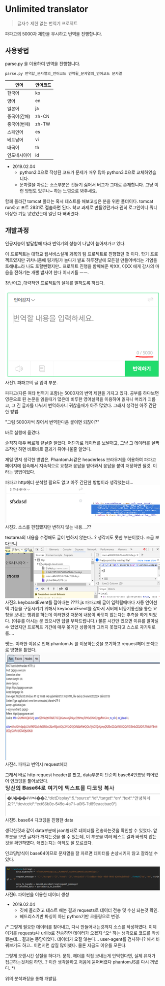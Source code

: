 # Unlimited translator
> 글자수 제한 없는 번역기 프로젝트

파파고의 5000자 제한을 무시하고 번역을 진행합니다.

## 사용방법
parse.py 을 이용하여 번역을 진행합니다.

```sh
parse.py 번역할_문자열의_언어코드 번역될_문자열의_언어코드 문자열
```

| 언어           | 언어코드    |
|----------------|-------------|
| 한국어         | ko          |
| 영어           | en          |
| 일본어         | ja          |
| 중국어(간체)   | zh-CN       |
| 중국어(번체)   | zh-TW       |
| 스페인어       | es          |   
| 베트남어       | vi          | 
| 태국어         | th          |
| 인도네시아어   | id          |


* 2019.02.04
	* python2.0으로 작성된 코드가 문제가 매우 많아 python3.0으로 교체하였습니다.
	* 문자열을 자르는 소스부분은 건들기 싫어서 버그가 그대로 존재합니다. 그냥 이런 방법도 있구나~ 하는 느낌으로 봐주세요.


함께 올라간 tomcat 폴더는 혹시 테스트를 해보고싶은 분을 위한 폴더이다.
tomcat run하고 포트 2831로 접솝하면 된다. 학교 과제로 만들었던거라 괜히 로그인이니 뭐니 이상한 기능 넣었었는데 일단 다 빼버렸다.



## 개발과정

인공지능이 발달함에 따라 번역기의 성능이 나날이 높아져가고 있다.

이 프로젝트는 대학교 웹서비스설계 과목의 팀 프로젝트로 진행했던 것 이다.
학기 프로젝트였지만 귀차니즘에 팅가팅가 놀다가 발표 하루전날에 모든걸 만들어버리는 기염을 토해내느라 나도 토할뻔했지만..
프로젝트 진행을 함께해준 박XX, 이XX 에게 감사의 마음을 전하기는 개뿔 밥사야 한다 이시키들 ㅡㅡ.

장난이고 ,대략적인 프로젝트의 설계를 말하도록 하겠다.

![](./img/1.png)
사진1. 파파고의 글 입력 부분.

파파고(다른 여타 번역기 포함)는 5000자의 번역 제한을 가지고 있다.
공부를 하다보면 영문으로 된 논문을 읽을때가 많은데 비루한 영어실력을 이용하여 읽자니 머리가 괴롭고, 그 긴 글자를 나눠서 번역하자니 귀찮을때가 아주 많았다.
그래서 생각한 아주 간단한 방법. 

"그럼 5000자씩 끊어서 번역한다음 붙이면 되잖아?"

바로 실행에 옮겼다.

솔직히 매우 빠르게 끝날줄 알았다.
어딘가로 데이터를 보낼꺼고, 그냥 그 데이터를 살짝 조작만 하면 바로바로 결과가 튀어나울줄 알았다. 

제일 먼저 생각한 방법은, PhantomJs같은 headerless 브라우저를 이용하여 파파고 페이지에 접속해서 지속적으로 요청과 응답을 받아와서 응답을 붙여 저장하면 될것. 이라는 방법이었다. 

파파고 http헤더 분석할 필요도 없고 아주 간단한 방법이라 생각했는데...
![](./img/2.png)
사진2. 소스를 편집했지만 변하지 않는 내용....??

textarea의 내용을 수정해도 글이 변하지 않는다...? 생각지도 못한 부분이었다. 조금 보다보니
![](./img/3.png)
사진3. keyboardEvent를 잡아내는 ????.js
파파고에 글이 입력될때마다 자동 언어선택 기능을 구동시키기 위해서 keyboardEvent를 잡아서 서버에 비동기통신을 통한 요청을 보내는 행위를 하는데 이러한것 때문에 내용이 바뀌지 않는다는 추측을 하게 되었다. (이유를 아시는 분 있으시면 답글 부탁드립니다.)
물론 시간만 있으면 이유를 알아낼 수 있었지만 프로젝트 기간에 매우 쫒기던 상황이라 그러지 못했다고 스스로 자기위로를....

쨋든.  이러한 이유로 인해 phantomJs 를 이용하는것을 포기하고 request헤더 분석으로 방향을 틀었다.
![](./img/4.png)
사진4. 파파고 번역시 request헤더

그래서 바로 http request header를 봤고, data부분이 단순히 base64인코딩 되어있어 인코딩을 풀어보았다.
![](./img/5.png)
사진5. base64 디코딩을 진행한 data

생각한것과 같이 data부분에 json형태로 데이터를 전송하는것을 확인할 수 있었다.
앞부분을 보면 글자가 깨지는것을 볼 수 있는데, 이 부분을 여러 테스트 결과 바뀌지 않는것을 확인하였다. 왜있는지는 아직도 잘 모르겠다.

인코딩방식이 base64이므로 문자열을 잘 자르면 데이터를 손상시키지 않고 잘라낼 수 있다.

![](./img/6.png)
사진6. 파이썬을 이용한 데이터 생성

* 2019.02.04
	* 깃에 올리려고 테스트 해본 결과 requests로 데이터 전송 및 수신 되는것 확인.
	* 헤드리스기반 파싱이 아닌 python기반 크롤링으로 변경.

/*
그렇게 필요한 데이터를 찾아내고, 다시 만들어내는것까지 소스를 작성하였다. 이제 이거를 requests나 urllib로 전송하면 데이터가 오겠지 ^오^ 하는 생각으로 코드를 작성했는데... 결과는 똥망이었다. 데이터가 오질 않는다... 
user-agent를 검사하나? 해서 바꿔보기도 하고.. 이런저런 삽질 많이했다. 물론 지금도 이유를 모른다.

그렇게 오랜시간 삽질을 하다가. 문득, 헤더를 직접 보내는게 안먹힌다면, 실제 유저가 접근하는것처럼 하면...? 이란 생각을하고 처음에 묻어버렸다 phantomJS를 다시 꺼냈다.
*/	

위의 분석과정을 통해 개발됨.

